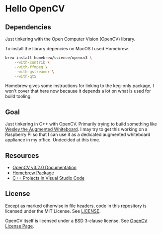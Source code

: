 # Hello OpenCV

## Dependencies

Just tinkering with the Open Computer Vision (OpenCV) library.

To install the library depencies on MacOS I used Homebrew.

```bash
brew install homebrew/science/opencv3 \
    --with-contrib \
    --with-ffmpeg \
    --with-gstreamer \
    --with-qt5
```

Homebrew gives some instructions for linking to the keg-only package,
I won't cover that here now because it depends a lot on what is used
for build tooling.

## Goal

Just tinkering in C++ with OpenCV. Primarily trying to build something
like [Wesley the Augmented Whiteboard](https://github.com/martinhj/wesleywhiteboard).
I may try to get this working on a Raspberry Pi so that I can use it as
a dedicated augmented whiteboard appliance in my office. Undecided at
this time.

## Resources

- [OpenCV v3.2.0 Documentation](http://docs.opencv.org/3.2.0/index.html)
- [Homebrew Package](https://github.com/Homebrew/homebrew-science/blob/master/opencv3.rb)
- [C++ Projects in Visual Studio Code](https://code.visualstudio.com/docs/languages/cpp)

## License

Except as marked otherwise in file headers, code in this repository is
licensed under the MIT License. See [LICENSE](./LICENSE).

OpenCV itself is licensed under a BSD 3-clause license. See
[OpenCV License Page](http://opencv.org/license.html).
